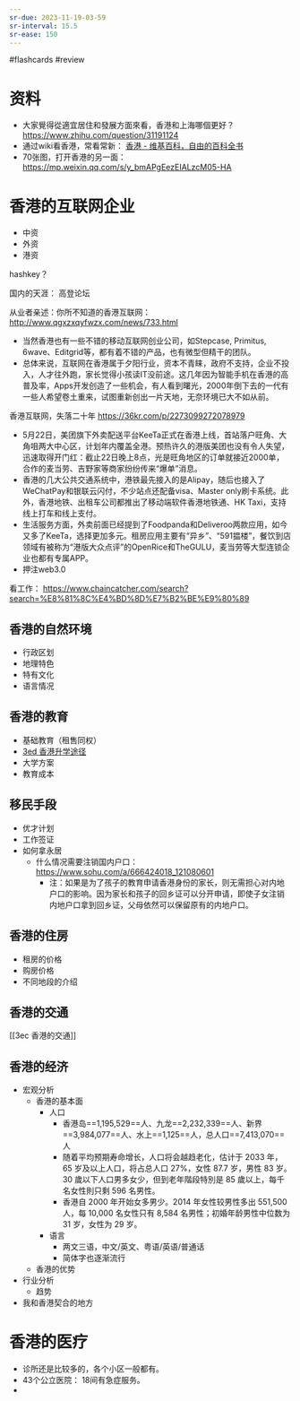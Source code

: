 ```yaml
---
sr-due: 2023-11-19-03-59
sr-interval: 15.5
sr-ease: 150
---
```


#flashcards 
#review 
# 资料
- 大家覺得從適宜居住和發展方面來看，香港和上海哪個更好？ https://www.zhihu.com/question/31191124 
- 通过wiki看香港，常看常新： [香港 - 维基百科，自由的百科全书](https://zh.wikipedia.org/wiki/%E9%A6%99%E6%B8%AF)
- 70张图，打开香港的另一面： https://mp.weixin.qq.com/s/y_bmAPgEezEIALzcM05-HA

# 香港的互联网企业

- 中资
- 外资
- 港资

hashkey？

国内的天涯： 高登论坛

从业者亲述：你所不知道的香港互联网： http://www.qgxzxqyfwzx.com/news/733.html
- 当然香港也有一些不错的移动互联网创业公司，如Stepcase, Primitus, 6wave、Editgrid等，都有着不错的产品，也有微型但精干的团队。
- 总体来说，互联网在香港属于夕阳行业，资本不青睐，政府不支持，企业不投入，人才往外跑，家长觉得小孩读IT没前途。这几年因为智能手机在香港的高普及率，Apps开发创造了一些机会，有人看到曙光，2000年倒下去的一代有一些人希望卷土重来，试图重新创出一片天地，无奈环境已大不如从前。

香港互联网，失落二十年 https://36kr.com/p/2273099272078979
- 5月22日，美团旗下外卖配送平台KeeTa正式在香港上线，首站落户旺角、大角咀两大中心区，计划年内覆盖全港。预热许久的港版美团也没有令人失望，迅速取得开门红：截止22日晚上8点，光是旺角地区的订单就接近2000单，合作的麦当劳、吉野家等商家纷纷传来“爆单”消息。 
- 香港的几大公共交通系统中，港铁最先接入的是Alipay，随后也接入了WeChatPay和银联云闪付，不少站点还配备visa、Master only刷卡系统。此外，香港地铁、出租车公司都推出了移动端软件香港地铁通、HK Taxi，支持线上打车和线上支付。
- 生活服务方面，外卖前面已经提到了Foodpanda和Deliveroo两款应用，如今又多了KeeTa，选择更加多元。租房应用主要有“异乡”、“591揾楼”，餐饮到店领域有被称为“港版大众点评”的OpenRice和TheGULU，麦当劳等大型连锁企业也都有专属APP。
- 押注web3.0

看工作： https://www.chaincatcher.com/search?search=%E8%81%8C%E4%BD%8D%E7%B2%BE%E9%80%89



## 香港的自然环境
- 行政区划
- 地理特色
- 特有文化
- 语言情况
## 香港的教育
- 基础教育（租售同权）
- [3ed 香港升学途径](3ed%20香港升学途径.md)
- 大学方案
- 教育成本
## 移民手段
- 优才计划
- 工作签证
- 如何拿永居
	- 什么情况需要注销国内户口： https://www.sohu.com/a/666424018_121080601
		- 注：如果是为了孩子的教育申请香港身份的家长，则无需担心对内地户口的影响。因为家长和孩子的回乡证可以分开申请，即使子女注销内地户口拿到回乡证，父母依然可以保留原有的内地户口。
	
## 香港的住房
- 租房的价格
- 购房价格
- 不同地段的介绍
## 香港的交通
[[3ec 香港的交通]]

## 香港的经济
- 宏观分析
	- 香港的基本面
		- 人口
			- 香港岛==1,195,529==人、九龙==2,232,339==人、新界==3,984,077==人、水上==1,125==人，总人口==7,413,070==人
			- 随着平均预期寿命增长，人口将会越趋老化，估计于 2033 年，65 岁及以上人口，将占总人口 27%，女性 87.7 岁，男性 83 岁。30 歲以下人口男多女少，但到老年階段特別是 85 歲以上，每千名女性則只剩 596 名男性。
			- 香港自 2000 年开始女多男少。2014 年女性较男性多出 551,500 人，每 10,000 名女性只有 8,584 名男性；初婚年龄男性中位数为 31 岁，女性为 29 岁。
		- 语言
			- 两文三语，中文/英文、粤语/英语/普通话
			- 简体字也逐渐流行
	- 香港的优势
- 行业分析
	- 趋势
- 我和香港契合的地方
<!--SR:!2024-09-24,380,250!2024-03-26,7,200!2024-03-19,4,200!2024-03-19,4,200!2024-03-19,4,200-->

# 香港的医疗
- 诊所还是比较多的，各个小区一般都有。
- 43个公立医院： 18间有急症服务。
- 